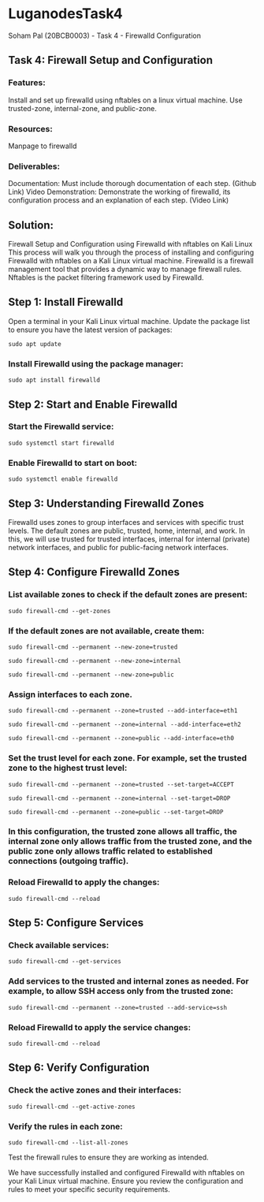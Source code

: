 # LuganodesTask4
Soham Pal (20BCB0003) - Task 4 - Firewalld Configuration

## Task 4: Firewall Setup and Configuration

### Features:

Install and set up firewalld using nftables on a linux virtual machine.
Use trusted-zone, internal-zone, and public-zone.

### Resources:

Manpage to firewalld

### Deliverables:

Documentation: Must include thorough documentation of each step. (Github Link)
Video Demonstration: Demonstrate the working of firewalld, its configuration process and an explanation of each step. (Video Link)

## Solution:

Firewall Setup and Configuration using Firewalld with nftables on Kali Linux
This process will walk you through the process of installing and configuring Firewalld with nftables on a Kali Linux virtual machine. Firewalld is a firewall management tool that provides a dynamic way to manage firewall rules. Nftables is the packet filtering framework used by Firewalld.

## Step 1: Install Firewalld

Open a terminal in your Kali Linux virtual machine.
Update the package list to ensure you have the latest version of packages:

```
sudo apt update
```

### Install Firewalld using the package manager:

``` 
sudo apt install firewalld
 ```

## Step 2: Start and Enable Firewalld

### Start the Firewalld service:

``` 
sudo systemctl start firewalld
```

### Enable Firewalld to start on boot:

``` 
sudo systemctl enable firewalld
 ```

## Step 3: Understanding Firewalld Zones

Firewalld uses zones to group interfaces and services with specific trust levels. The default zones are public, trusted, home, internal, and work. In this, we will use trusted for trusted interfaces, internal for internal (private) network interfaces, and public for public-facing network interfaces.

## Step 4: Configure Firewalld Zones

### List available zones to check if the default zones are present:

```
sudo firewall-cmd --get-zones
```

### If the default zones are not available, create them:

```
sudo firewall-cmd --permanent --new-zone=trusted
```
```
sudo firewall-cmd --permanent --new-zone=internal
```
```
sudo firewall-cmd --permanent --new-zone=public
```

### Assign interfaces to each zone. 

```
sudo firewall-cmd --permanent --zone=trusted --add-interface=eth1
```
```
sudo firewall-cmd --permanent --zone=internal --add-interface=eth2
```
```
sudo firewall-cmd --permanent --zone=public --add-interface=eth0
```

### Set the trust level for each zone. For example, set the trusted zone to the highest trust level:


```
sudo firewall-cmd --permanent --zone=trusted --set-target=ACCEPT
```
```
sudo firewall-cmd --permanent --zone=internal --set-target=DROP
```
```
sudo firewall-cmd --permanent --zone=public --set-target=DROP
```

### In this configuration, the trusted zone allows all traffic, the internal zone only allows traffic from the trusted zone, and the public zone only allows traffic related to established connections (outgoing traffic).

### Reload Firewalld to apply the changes:

```
sudo firewall-cmd --reload
```

## Step 5: Configure Services

### Check available services:

```
sudo firewall-cmd --get-services
```

### Add services to the trusted and internal zones as needed. For example, to allow SSH access only from the trusted zone:

```
sudo firewall-cmd --permanent --zone=trusted --add-service=ssh
```

### Reload Firewalld to apply the service changes:

```
sudo firewall-cmd --reload
```

## Step 6: Verify Configuration

### Check the active zones and their interfaces:

```
sudo firewall-cmd --get-active-zones
```

### Verify the rules in each zone:

```
sudo firewall-cmd --list-all-zones
```

Test the firewall rules to ensure they are working as intended.

We have successfully installed and configured Firewalld with nftables on your Kali Linux virtual machine. Ensure you review the configuration and rules to meet your specific security requirements. 
